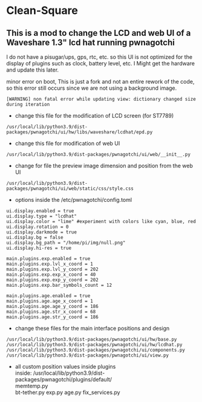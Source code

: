 # Clean-Square
This is a mod to change the LCD and web UI of a Waveshare 1.3" lcd hat running pwnagotchi
-------------- 
I do not have a pisugar/ups, gps, rtc, etc. so this UI is not optimized for the display of plugins such as clock, battery level, etc. I Might get the hardware and update this later.

minor error on boot, This is just a fork and not an entire rework of the code, so this error still occurs since we are not using a background image.
```
[WARNING] non fatal error while updating view: dictionary changed size during iteration
```
- change this file for the modification of LCD screen  (for ST7789)
```
/usr/local/lib/python3.9/dist-packages/pwnagotchi/ui/hw/libs/waveshare/lcdhat/epd.py  
```
- change this file for modification of web UI  
```
/usr/local/lib/python3.9/dist-packages/pwnagotchi/ui/web/__init__.py
```
- change for file the preview image dimension and position from the web UI  
```
/usr/local/lib/python3.9/dist-packages/pwnagotchi/ui/web/static/css/style.css  
```
  
- options inside the /etc/pwnagotchi/config.toml  
```
ui.display.enabled = true
ui.display.type = "lcdhat"
ui.display.color = "lime" #experiment with colors like cyan, blue, red
ui.display.rotation = 0
ui.display.darkmode = true
ui.display.bg = false
ui.display.bg_path = "/home/pi/img/null.png"
ui.display.hi-res = true

main.plugins.exp.enabled = true
main.plugins.exp.lvl_x_coord = 1
main.plugins.exp.lvl_y_coord = 202
main.plugins.exp.exp_x_coord = 40
main.plugins.exp.exp_y_coord = 202
main.plugins.exp.bar_symbols_count = 12

main.plugins.age.enabled = true
main.plugins.age.age_x_coord = 1
main.plugins.age.age_y_coord = 186
main.plugins.age.str_x_coord = 68
main.plugins.age.str_y_coord = 186
```
  
- change these files for the main interface positions and design
```
/usr/local/lib/python3.9/dist-packages/pwnagotchi/ui/hw/base.py
/usr/local/lib/python3.9/dist-packages/pwnagotchi/ui/hw/lcdhat.py
/usr/local/lib/python3.9/dist-packages/pwnagotchi/ui/components.py
/usr/local/lib/python3.9/dist-packages/pwnagotchi/ui/view.py
```  

- all custom position values inside plugins  
inside: /usr/local/lib/python3.9/dist-packages/pwnagotchi/plugins/default/  
memtemp.py  
bt-tether.py
exp.py
age.py
fix_services.py  

